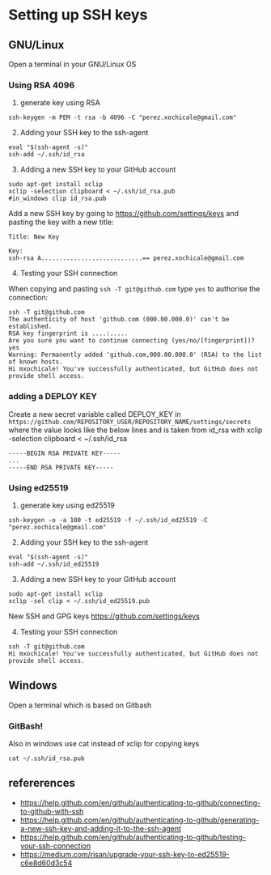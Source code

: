# Setting up SSH keys

## GNU/Linux
Open a terminal in your GNU/Linux OS
### Using RSA 4096
1. generate key using RSA
```
ssh-keygen -m PEM -t rsa -b 4096 -C "perez.xochicale@gmail.com"
```

2. Adding your SSH key to the ssh-agent

```
eval "$(ssh-agent -s)"
ssh-add ~/.ssh/id_rsa
```


3. Adding a new SSH key to your GitHub account
```
sudo apt-get install xclip
xclip -selection clipboard < ~/.ssh/id_rsa.pub
#in_windows clip id_rsa.pub
```

Add a new SSH key by going to https://github.com/settings/keys and pasting the key with a new title:
```
Title: New Key

Key:
ssh-rsa A............................== perez.xochicale@gmail.com
```


4. Testing your SSH connection

When copying and pasting `ssh -T git@github.com` type `yes` to authorise the connection: 
```
ssh -T git@github.com
The authenticity of host 'github.com (000.00.000.0)' can't be established.
RSA key fingerprint is ....:.....
Are you sure you want to continue connecting (yes/no/[fingerprint])? yes
Warning: Permanently added 'github.com,000.00.000.0' (RSA) to the list of known hosts.
Hi mxochicale! You've successfully authenticated, but GitHub does not provide shell access.
```

### adding a DEPLOY KEY

Create a new secret variable called DEPLOY_KEY in `https://github.com/REPOSITORY_USER/REPOSITORY_NAME/settings/secrets`
where the value looks like the below lines and is taken from id_rsa with 
xclip -selection clipboard < ~/.ssh/id_rsa  
```
-----BEGIN RSA PRIVATE KEY-----
...
-----END RSA PRIVATE KEY-----
```


### Using ed25519 
1. generate key using ed25519
```
ssh-keygen -o -a 100 -t ed25519 -f ~/.ssh/id_ed25519 -C "perez.xochicale@gmail.com"
```

2. Adding your SSH key to the ssh-agent

```
eval "$(ssh-agent -s)"
ssh-add ~/.ssh/id_ed25519
```


3. Adding a new SSH key to your GitHub account
```
sudo apt-get install xclip
xclip -sel clip < ~/.ssh/id_ed25519.pub
```
New SSH and GPG keys
https://github.com/settings/keys


4. Testing your SSH connection

```
ssh -T git@github.com
Hi mxochicale! You've successfully authenticated, but GitHub does not provide shell access.
```


## Windows
Open a terminal which is based on Gitbash
### GitBash!
Also in windows use cat instead of xclip for copying keys
``` 
cat ~/.ssh/id_rsa.pub
```


## refererences
* https://help.github.com/en/github/authenticating-to-github/connecting-to-github-with-ssh
* https://help.github.com/en/github/authenticating-to-github/generating-a-new-ssh-key-and-adding-it-to-the-ssh-agent
* https://help.github.com/en/github/authenticating-to-github/testing-your-ssh-connection
* https://medium.com/risan/upgrade-your-ssh-key-to-ed25519-c6e8d60d3c54
